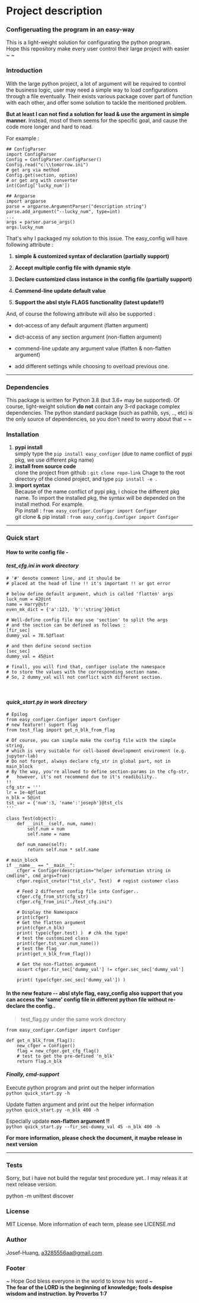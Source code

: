 # Project description
### Configeruating the program in an easy-way
This is a light-weight solution for configurating the python program. <br>
Hope this repository make every user control their large project with easier ~ ~ 

### Introduction
With the large python project, a lot of argument will be required to control the business logic, user may need a simple way to load configurations through a file eventually. Their exists various package cover part of function with each other, and offer some solution to tackle the mentioned problem. 

**But at least I can not find a solution for load & use the argument in simple manner.**   Instead, most of them seems for the specific goal, and cause the code more longer and hard to read.

For example :
    
    ## ConfigParser
    import ConfigParser 
    Config = ConfigParser.ConfigParser()
    Config.read("c:\\tomorrow.ini")
    # get arg via method
    Config.get(section, option)
    # or get arg with converter
    int(Config['lucky_num'])
    
    ## Argparse
    import argparse
    parse = argparse.ArgumentParser("description string")
    parse.add_argument("--lucky_num", type=int)
    ...
    args = parser.parse_args()
    args.lucky_num
    

That's why I packaged my solution to this issue. The easy_config will have following attribute :

1. **simple & customized syntax of declaration (partially support)**

2. **Accept multiple config file with dynamic style**

3. **Declare customized class instance in the config file (partially support)**

4. **Commend-line update default value**

5. **Support the absl style FLAGS functionality (latest update!!)** 

And, of course the following attribute will also be supported :

* dot-access of any default argument (flatten argument)

* dict-access of any section argument (non-flatten argument) 

* commend-line update any argument value (flatten & non-flatten argument)

* add different settings while choosing to overload previous one.

---

### Dependencies
This package is written for Python 3.8 (but 3.6+ may be supported).
Of course, light-weight solution **do not** contain any 3-rd package complex dependencies.
The python standard package (such as pathlib, sys, .., etc) is the only source of dependencies, so you don't need to worry about that ~ ~

### Installation <br>
1. **pypi install** <br>
    simply type the `pip install easy_configer` (due to name conflict of pypi pkg, we use different pkg name)
2. **install from source code** <br>
    clone the project from github : `git clone repo-link` 
    Chage to the root directory of the cloned project, and type `pip install -e .`
3. **import syntax** <br>
    Because of the name conflict of pypi pkg, i choice the different pkg name.
    To import the installed pkg, the syntax will be depended on the install method. For example. <br>
    Pip install : `from easy_configer.Configer import Configer` <br>
    git clone & pip install : `from easy_config.Configer import Configer` <br>
    
---

### Quick start

#### How to write config file -

#### *test_cfg.ini in work directory*
    
    # '#' denote comment line, and it should be 
    # placed at the head of line !! it's important !! or got error 
    
    # below define default argument, which is called 'flatten' args
    luck_num = 42@int
    name = Harry@str
    even_mk_dict = {'a':123, 'b':'string'}@dict
    
    # Well-define config file may use 'section' to split the args
    # and the section can be defined as follows :
    [fir_sec]
    dummy_val = 78.5@float
    
    # and then define second section 
    [sec_sec]
    dummy_val = 45@int
    
    # finall, you will find that, configer isolate the namespace 
    # to store the values with the corresponding section name.
    # So, 2 dummy_val will not conflict with different section.
    
<br>

#### *quick_start.py in work directory*
    
    # Epilog
    from easy_configer.Configer import Configer
    # new feature!! suport flag
    from test_flag import get_n_blk_from_flag

    # Of course, you can simple make the config file with the simple string, 
    # which is very suitable for cell-based development enviroment (e.g. jupyter-lab)
    # Do not forgot, always declare cfg_str in global part, not in main_block 
    # By the way, you're allowed to define section-params in the cfg-str,
    #   however, it's not recommend due to it's readibility..
    !!
    cfg_str = '''
    lr = 1e-4@float
    n_blk = 5@int
    tst_var = {'num':3, 'name':'joseph'}@tst_cls
    '''
    
    class Test(object):    
        def __init__(self, num, name):
            self.num = num
            self.name = name

        def num_name(self):
            return self.num * self.name
    
    # main_block 
    if __name__ == "__main__":
        cfger = Configer(description="helper information string in cmdline", cmd_args=True)
        cfger.regist_cnvtor("tst_cls", Test)  # regist customer class 
        
        # Feed 2 different config file into Configer..
        cfger.cfg_from_str(cfg_str)
        cfger.cfg_from_ini("./test_cfg.ini")
        
        # Display the Namespace 
        print(cfger)
        # Get the flatten argument
        print(cfger.n_blk)
        print( type(cfger.test) )  # chk the type!
        # test the customized class
        print(cfger.tst_var.num_name())
        # test the flag 
        print(get_n_blk_from_flag())
        
        # Get the non-flatten argument
        assert cfger.fir_sec['dummy_val'] != cfger.sec_sec['dummy_val']
        
        print( type(cfger.sec_sec['dummy_val']) )

#### In the new feature -- absl style flag, easy_config also support that you can access the 'same' config file in different python file without re-declare the config..
> test_flag.py under the same work directory

    from easy_configer.Configer import Configer

    def get_n_blk_from_flag():
        new_cfger = Configer()
        flag = new_cfger.get_cfg_flag()
        # test to get the pre-defined 'n_blk'
        return flag.n_blk

        
#### *Finally, cmd-support*

Execute python program and print out the helper information <br>
`python quick_start.py -h`

Update flatten argument and print out the helper information <br>
`python quick_start.py -n_blk 400 -h`

Especially update **non-flatten argument !!** <br>
`python quick_start.py --fir_sec-dummy_val 45 -n_blk 400 -h`


**For more information, please check the document, it maybe release in next version**

---

### Tests
Sorry, but i have not build the regular test procedure yet..
I may releas it at next release version.

python -m unittest discover

### License
MIT License. More information of each term, please see LICENSE.md

### Author 
Josef-Huang, a3285556aa@gmail.com 

### Footer
~ Hope God bless everyone in the world to know his word ~ <br>
**The fear of the LORD is the beginning of knowledge; fools despise wisdom and instruction. by Proverbs 1:7**